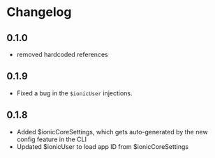 Changelog
=========

## 0.1.0

* removed hardcoded references

## 0.1.9

* Fixed a bug in the `$ionicUser` injections.

## 0.1.8

* Added $ionicCoreSettings, which gets auto-generated by the new config feature in the CLI
* Updated $ionicUser to load app ID from $ionicCoreSettings
